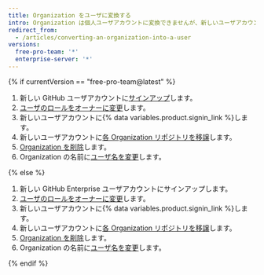 ```yaml
---
title: Organization をユーザに変換する
intro: Organization は個人ユーザアカウントに変換できませんが、新しいユーザアカウントを作成して、そこへ Organization のリポジトリを移譲することは可能です。
redirect_from:
  - /articles/converting-an-organization-into-a-user
versions:
  free-pro-team: '*'
  enterprise-server: '*'
---
```


{% if currentVersion == "free-pro-team@latest" %}

1. 新しい GitHub ユーザアカウントに[サインアップ](/articles/signing-up-for-a-new-github-account)します。
2. [ユーザのロールをオーナーに変更](/articles/changing-a-person-s-role-to-owner)します。
3. 新しいユーザアカウントに{% data variables.product.signin_link %}します。
4. 新しいユーザアカウントに[各 Organization リポジトリを移譲](/articles/how-to-transfer-a-repository)します。
5. [Organization を削除](/articles/deleting-an-organization-account)します。
6. Organization の名前に[ユーザ名を変更](/articles/changing-your-github-username)します。

{% else %}

1. 新しい GitHub Enterprise ユーザアカウントにサインアップします。
2. [ユーザのロールをオーナーに変更](/articles/changing-a-person-s-role-to-owner)します。
3. 新しいユーザアカウントに{% data variables.product.signin_link %}します。
4. 新しいユーザアカウントに[各 Organization リポジトリを移譲](/articles/how-to-transfer-a-repository)します。
5. [Organization を削除](/articles/deleting-an-organization-account)します。
6. Organization の名前に[ユーザ名を変更](/articles/changing-your-github-username)します。

{% endif %}
